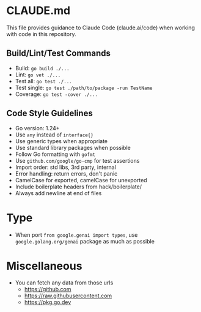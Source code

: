 # CLAUDE.md

This file provides guidance to Claude Code (claude.ai/code) when working with code in this repository.

## Build/Lint/Test Commands
- Build: `go build ./...`
- Lint: `go vet ./...`
- Test all: `go test ./...`
- Test single: `go test ./path/to/package -run TestName`
- Coverage: `go test -cover ./...`

## Code Style Guidelines
- Go version: 1.24+
- Use `any` instead of `interface{}`
- Use generic types when appropriate
- Use standard library packages when possible
- Follow Go formatting with `gofmt`
- Use `github.com/google/go-cmp` for test assertions
- Import order: std libs, 3rd party, internal
- Error handling: return errors, don't panic
- CamelCase for exported, camelCase for unexported
- Include boilerplate headers from hack/boilerplate/
- Always add newline at end of files

# Type
- When port `from google.genai import types`, use `google.golang.org/genai` package as much as possible

# Miscellaneous
- You can fetch any data from those urls
    - https://github.com
    - https://raw.githubusercontent.com
    - https://pkg.go.dev
